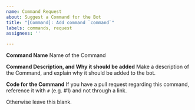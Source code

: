 ```yaml
---
name: Command Request
about: Suggest a Command for the Bot
title: "[Command]: Add command `command`"
labels: commands, request
assignees: ''

---
```


**Command Name**
Name of the Command

**Command Description, and Why it should be added**
Make a description of the Command, and explain why it should be added to the bot.

**Code for the Command**
If you have a pull request regarding this command, reference it with `#` (e.g. #1) and not through a link.

Otherwise leave this blank.
